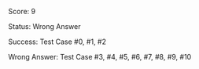 Score: 9

Status: Wrong Answer

Success:
Test Case #0, #1, #2

Wrong Answer:
Test Case #3, #4, #5, #6, #7, #8, #9, #10